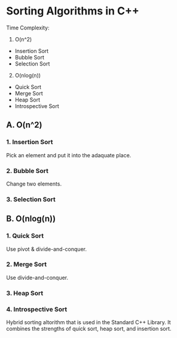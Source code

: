 # Sorting Algorithms in C++
Time Complexity:
1. O(n^2)
  * Insertion Sort
  * Bubble Sort
  * Selection Sort
2. O(nlog(n))
  * Quick Sort
  * Merge Sort
  * Heap Sort
  * Introspective Sort

## A. O(n^2)
### 1. Insertion Sort
Pick an element and put it into the adaquate place.

### 2. Bubble Sort
Change two elements.

### 3. Selection Sort

## B. O(nlog(n))
### 1. Quick Sort
Use pivot & divide-and-conquer.


### 2. Merge Sort
Use divide-and-conquer.

### 3. Heap Sort

### 4. Introspective Sort
Hybrid sorting altorithm that is used in the Standard C++ Library. It combines the strengths of quick sort, heap sort, and insertion sort.
